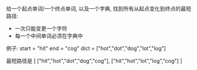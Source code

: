 给一个起点单词/一个终点单词, 以及一个字典, 找到所有从起点变化到终点的最短路径:

* 一次只能变更一个字符
* 每一个中间单词必须在字典中

例子:
start = "hit"
end = "cog"
dict = ["hot","dot","dog","lot","log"]

最短路径是
[
    ["hit","hot","dot","dog","cog"],
    ["hit","hot","lot","log","cog"]
]
